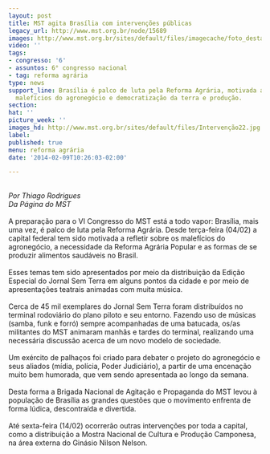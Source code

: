 ```yaml
---
layout: post
title: MST agita Brasília com intervenções públicas
legacy_url: http://www.mst.org.br/node/15689
images: http://www.mst.org.br/sites/default/files/imagecache/foto_destaque/Intervenção22.jpg
video: ''
tags:
- congresso: '6'
- assuntos: 6° congresso nacional
- tag: reforma agrária
type: news
support_line: Brasília é palco de luta pela Reforma Agrária, motivada a refletir sobre
  malefícios do agronegócio e democratização da terra e produção.
section: 
hat: ''
picture_week: ''
images_hd: http://www.mst.org.br/sites/default/files/Intervenção22.jpg
label: 
published: true
menu: reforma agrária
date: '2014-02-09T10:26:03-02:00'

---
```

<div>&nbsp;</div><div><em>Por Thiago Rodrigues</em></div><div><em>Da Página do MST</em></div><div>&nbsp;</div><div>A preparação para o VI Congresso do MST está a todo vapor: Brasília, mais uma vez, é palco de luta pela Reforma Agrária. Desde terça-feira (04/02) a capital federal tem sido motivada a refletir sobre os malefícios do agronegócio, a necessidade da Reforma Agrária Popular e as formas de se produzir alimentos saudáveis no Brasil.&nbsp;</div><div>&nbsp;</div><div>Esses temas tem sido apresentados por meio da distribuição da Edição Especial do Jornal Sem Terra em alguns pontos da cidade e por meio de apresentações teatrais animadas com muita música.</div><div>&nbsp;</div><div>Cerca de 45 mil exemplares do Jornal Sem Terra foram distribuídos no terminal rodoviário do plano piloto e seu entorno. Fazendo uso de músicas (samba, funk e forró) sempre acompanhadas de uma batucada, os/as militantes do MST animaram manhãs e tardes do terminal, realizando uma necessária discussão acerca de um novo modelo de sociedade.</div><div>&nbsp;</div><div>Um exército de palhaços foi criado para debater o projeto do agronegócio e seus aliados (mídia, polícia, Poder Judiciário), a partir de uma encenação muito bem humorada, que vem sendo apresentada ao longo da semana.</div><div>&nbsp;</div><div>Desta forma a Brigada Nacional de Agitação e Propaganda do MST levou à população de Brasília as grandes questões que o movimento enfrenta de forma lúdica, descontraída e divertida.</div><div>&nbsp;</div><div>Até sexta-feira (14/02) ocorrerão outras intervenções por toda a capital, como a distribuição a Mostra Nacional de Cultura e Produção Camponesa, na área externa do Ginásio Nilson Nelson.&nbsp;</div><div>&nbsp;</div>
